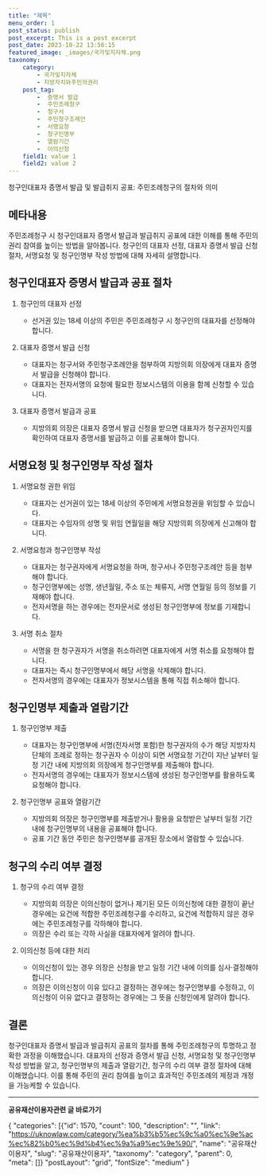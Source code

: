 ```yaml
---
title: "제목"
menu_order: 1
post_status: publish
post_excerpt: This is a post excerpt
post_date: 2023-10-22 13:56:15
featured_image: _images/국가및지자체.png
taxonomy:
    category:
        - 국가및지자체
        - 지방자치와주민의권리
    post_tag:
        -  증명서 발급
        -  주민조례청구
        -  청구서
        -  주민청구조례안
        -  서명요청
        -  청구인명부
        -  열람기간
        -  이의신청
    field1: value 1
    field2: value 2
---
```


청구인대표자 증명서 발급 및 발급취지 공표: 주민조례청구의 절차와 의미

## 메타내용
주민조례청구 시 청구인대표자 증명서 발급과 발급취지 공표에 대한 이해를 통해 주민의 권리 참여를 높이는 방법을 알아봅니다. 청구인의 대표자 선정, 대표자 증명서 발급 신청 절차, 서명요청 및 청구인명부 작성 방법에 대해 자세히 설명합니다.

##  청구인대표자 증명서 발급과 공표 절차

1. 청구인의 대표자 선정
   - 선거권 있는 18세 이상의 주민은 주민조례청구 시 청구인의 대표자를 선정해야 합니다.

2. 대표자 증명서 발급 신청
   - 대표자는 청구서와 주민청구조례안을 첨부하여 지방의회 의장에게 대표자 증명서 발급을 신청해야 합니다.
   - 대표자는 전자서명의 요청에 필요한 정보시스템의 이용을 함께 신청할 수 있습니다.

3. 대표자 증명서 발급과 공표
   - 지방의회 의장은 대표자 증명서 발급 신청을 받으면 대표자가 청구권자인지를 확인하여 대표자 증명서를 발급하고 이를 공표해야 합니다.

##  서명요청 및 청구인명부 작성 절차

1. 서명요청 권한 위임
   - 대표자는 선거권이 있는 18세 이상의 주민에게 서명요청권을 위임할 수 있습니다.
   - 대표자는 수임자의 성명 및 위임 연월일을 해당 지방의회 의장에게 신고해야 합니다.

2. 서명요청과 청구인명부 작성
   - 대표자는 청구권자에게 서명요청을 하며, 청구서나 주민청구조례안 등을 첨부해야 합니다.
   - 청구인명부에는 성명, 생년월일, 주소 또는 체류지, 서명 연월일 등의 정보를 기재해야 합니다.
   - 전자서명을 하는 경우에는 전자문서로 생성된 청구인명부에 정보를 기재합니다.

3. 서명 취소 절차
   - 서명을 한 청구권자가 서명을 취소하려면 대표자에게 서명 취소를 요청해야 합니다.
   - 대표자는 즉시 청구인명부에서 해당 서명을 삭제해야 합니다.
   - 전자서명의 경우에는 대표자가 정보시스템을 통해 직접 취소해야 합니다.

##  청구인명부 제출과 열람기간

1. 청구인명부 제출
   - 대표자는 청구인명부에 서명(전자서명 포함)한 청구권자의 수가 해당 지방자치단체의 조례로 정하는 청구권자 수 이상이 되면 서명요청 기간이 지난 날부터 일정 기간 내에 지방의회 의장에게 청구인명부를 제출해야 합니다.
   - 전자서명의 경우에는 대표자가 정보시스템에 생성된 청구인명부를 활용하도록 요청해야 합니다.

2. 청구인명부 공표와 열람기간
   - 지방의회 의장은 청구인명부를 제출받거나 활용을 요청받은 날부터 일정 기간 내에 청구인명부의 내용을 공표해야 합니다.
   - 공표 기간 동안 주민은 청구인명부를 공개된 장소에서 열람할 수 있습니다.

##  청구의 수리 여부 결정

1. 청구의 수리 여부 결정
   - 지방의회 의장은 이의신청이 없거나 제기된 모든 이의신청에 대한 결정이 끝난 경우에는 요건에 적합한 주민조례청구를 수리하고, 요건에 적합하지 않은 경우에는 주민조례청구를 각하해야 합니다.
   - 의장은 수리 또는 각하 사실을 대표자에게 알려야 합니다.

2. 이의신청 등에 대한 처리
   - 이의신청이 있는 경우 의장은 신청을 받고 일정 기간 내에 이의를 심사·결정해야 합니다.
   - 의장은 이의신청이 이유 있다고 결정하는 경우에는 청구인명부를 수정하고, 이의신청이 이유 없다고 결정하는 경우에는 그 뜻을 신청인에게 알려야 합니다.

## 결론

청구인대표자 증명서 발급과 발급취지 공표의 절차를 통해 주민조례청구의 투명하고 정확한 과정을 이해했습니다. 대표자의 선정과 증명서 발급 신청, 서명요청 및 청구인명부 작성 방법을 알고, 청구인명부의 제출과 열람기간, 청구의 수리 여부 결정 절차에 대해 이해했습니다. 이를 통해 주민의 권리 참여를 높이고 효과적인 주민조례의 제정과 개정을 가능케할 수 있습니다.

<!-- wp:separator -->
<hr class="wp-block-separator has-alpha-channel-opacity"/>
<!-- /wp:separator -->
<!-- wp:group {"backgroundColor":"base","layout":{"type":"constrained"}} -->
<div class="wp-block-group has-base-background-color has-background">
<!-- wp:paragraph {"align":"center","fontSize":"large"} -->
<p class="has-text-align-center has-large-font-size"><strong>공유재산이용자관련 글 바로가기</strong></p>
<!-- /wp:paragraph -->

<!-- wp:latest-posts -->
{
"categories": [{"id": 1570, "count": 100, "description": "", "link": "https://uknowlaw.com/category/%ea%b3%b5%ec%9c%a0%ec%9e%ac%ec%82%b0%ec%9d%b4%ec%9a%a9%ec%9e%90/", "name": "공유재산이용자", "slug": "공유재산이용자", "taxonomy": "category", "parent": 0, "meta": []}
"postLayout": "grid",
"fontSize": "medium"
}
<!-- /wp:latest-posts -->

</div>
<!-- /wp:group -->
    